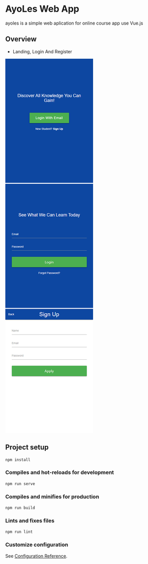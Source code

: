 # AyoLes Web App

ayoles is a simple web aplication for online course app use Vue.js

## Overview


* Landing, Login And Register

![GitHub Logo](/img/landing.png) ![GitHub Logo](/img/login.png) ![GitHub Logo](/img/register.png)






## Project setup
```
npm install
```

### Compiles and hot-reloads for development
```
npm run serve
```

### Compiles and minifies for production
```
npm run build
```

### Lints and fixes files
```
npm run lint
```

### Customize configuration
See [Configuration Reference](https://cli.vuejs.org/config/).
